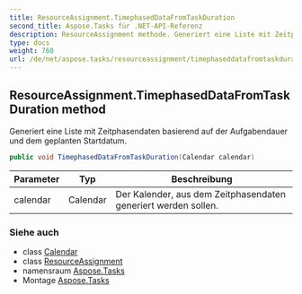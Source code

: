 ```yaml
---
title: ResourceAssignment.TimephasedDataFromTaskDuration
second_title: Aspose.Tasks für .NET-API-Referenz
description: ResourceAssignment methode. Generiert eine Liste mit Zeitphasendaten basierend auf der Aufgabendauer und dem geplanten Startdatum.
type: docs
weight: 760
url: /de/net/aspose.tasks/resourceassignment/timephaseddatafromtaskduration/
---
```

## ResourceAssignment.TimephasedDataFromTaskDuration method

Generiert eine Liste mit Zeitphasendaten basierend auf der Aufgabendauer und dem geplanten Startdatum.

```csharp
public void TimephasedDataFromTaskDuration(Calendar calendar)
```

| Parameter | Typ | Beschreibung |
| --- | --- | --- |
| calendar | Calendar | Der Kalender, aus dem Zeitphasendaten generiert werden sollen. |

### Siehe auch

* class [Calendar](../../calendar/)
* class [ResourceAssignment](../)
* namensraum [Aspose.Tasks](../../resourceassignment/)
* Montage [Aspose.Tasks](../../../)


